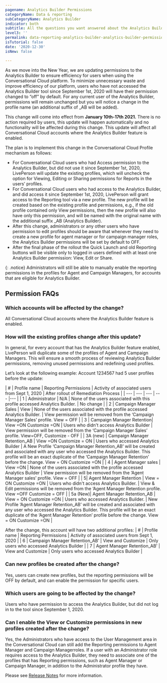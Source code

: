 ```yaml
---
pagename: Analytics Builder Permissions
categoryName: Data & reporting
subCategoryName: Analytics Builder
indicator: both
subtitle: All the questions you want answered about the Analytics Builder permissions update
level3: ''
permalink: data-reporting-analytics-builder-analytics-builder-permissions.html
isTutorial: false
date: '2020-12-30'
isNew: false

---
```


As we move into the New Year, we are updating permissions to the Analytics Builder to ensure efficiency for users when using the Conversational Cloud platform. To minimize unnecessary waste and improve efficiency of our platform, users who have not accessed the Analytics Builder tool since September 1st, 2020 will have their permission changed to “off” by default. For any current user of the Analytics Builder, permissions will remain unchanged but you will notice a change in the profile name (an additional suffix of  _AB will be added).

This change will come into effect from **January 10th-17th 2021.** 
There is no action required by users, this update will happen automatically and no functionality will be affected during this change. 
This update will affect all Conversational Cloud accounts where the Analytics Builder feature is enabled.

The plan is to implement this change in the Conversational Cloud Profile mechanism as follows:
* For Conversational Cloud users who had Access permission to the Analytics Builder, but did not use it since September 1st, 2020, LivePerson will update the existing profiles, which will uncheck the option for Viewing, Editing or Sharing permissions for Reports in the users’ profiles.
* For Conversational Cloud users who had access to the Analytics Builder, and did access it since September 1st, 2020, LivePerson will grant access to the Reporting tool via a new profile. The new profile will be created based on the existing profile and permissions, e.g., if the old profile contained only View permissions, then the new profile will also have only this permission, and will be named with the original name with the additional suffix  _AB (Analytics Builder).
* After this change, administrators or any other users who have permission to edit profiles should be aware that whenever they need to create a new profile for agent manager or for campaign manager roles, the Analytics Builder permissions will be set by default to OFF. 
* After the final phase of the rollout the Quick Launch and old Reporting buttons will be visible only to logged in users defined with at least one Analytics Builder permission: View, Edit or Share.

{: .notice}
Administrators will still be able to manually enable the reporting permissions in the profiles for Agent and Campaign Managers, for accounts that are eligible for Analytics Builder.

## Permission FAQs

### Which accounts will be affected by the change?
All Conversational Cloud accounts where the Analytics Builder feature is enabled.

### How will the existing profiles change after this update?
In general, for every account that has the Analytics Builder feature enabled, LivePerson will duplicate some of the profiles of Agent and Campaign Managers. This will ensure a smooth process of reviewing Analytics Builder permissions, removing unused permissions and redefining used profiles.

Let’s look at the following example:
Account 1234567 had 5 user profiles before the update:

| # | Profile name | Reporting Permissions | Activity of associated users from Sept 1, 2020 | 
After rollout of Remediation Process | 
| --- | --- | --- | --- |--- | 
| 1 | Administrator | N/A | None of the users associated with this profile accessed Analytics Builder. | No change |
| 2 | Campaign Manager Sales | View | None of the users associated with the profile accessed Analytics Builder. | View permission will be removed from the ‘Campaign Manager Sales’ profile. View = OFF |
| 3 | Campaign Manager Retention| View =ON Customize =ON | Users who didn't access Analytics Builder | View permission will be removed from the ‘Campaign Manager Sales’ profile. View=OFF, Customize - OFF |
| 3A (new) | Campaign Manager Retention_AB | View =ON Customize = ON | Users who accessed Analytics Builder | A New Profile ‘Campaign Manager Retention_AB’ will be created and associated with any user who accessed the Analytics Builder. This profile will be an exact duplicate of the ‘Campaign Manager Retention’ before the change. View = ON Customize =ON |
| 4 | Agent Manager sales | View =ON | None of the users associated with the profile accessed Analytics Builder | View permission will be removed from the ‘Agent Manager sales’ profile. View = OFF | 
| 5| Agent Manager Retention | View = ON Customize =ON | Users who didn't access Analytics Builder. | View & Edit permissions will be removed from the ‘Agent Manager Retention profile. View =OFF Customize = OFF |
| 5a (New)| Agent Manager Retention_AB | View = ON Customize =ON | Users who accessed Analytics Builder. | New Profile ‘Agent Manager Retention_AB’ will be created and associated with any user who accessed the Analytics Builder. This profile will be an exact duplicate of the ‘Agent Manager Retention’ profile before the change.
View = ON Customize =ON | 

After the change, this account will have two additional profiles:
| # | Profile name | Reporting Permissions | Activity of associated users from Sept 1, 2020 | 
| 6 | Campaign Manager Retention_AB’ | View and Customize | Only users who accessed Analytics Builder | 
| 7 | Agent Manager Retention_AB’ | View and Customize | Only users who accessed Analytics Builder |

### Can new profiles be created after the change?
Yes, users can create new profiles, but the reporting permissions will be OFF by default, and can enable the permission for specific users.

### Which users are going to be affected by the change?
Users who have permission to access the Analytics Builder, but did not log in to the tool since September 1, 2020.

### Can I enable the View or Customize permissions in new profiles created after the change?
Yes, the Administrators who have access to the User Management area in the Conversational Cloud can still add the Reporting permissions to Agent Manager and Campaign Managerroles.
If a user with an Administrator role requires access to the Analytics Builder, they need to associate one of the profiles that has Reporting permissions, such as Agent Manager or Campaign Manager, in addition to the Administrator profile they have.

Please see [Release Notes](https://knowledge.liveperson.com/release-notes-latest-release-notes.html) for more information.
